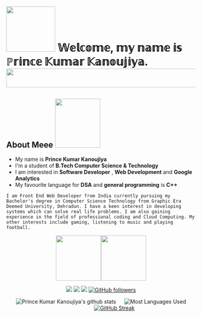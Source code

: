 
<img src="./media/banner.gif" alt="" style="max-width:100%;">

<h1>
<img src="https://media.giphy.com/media/5c5hIZVydGahjjmiHS/giphy.gif" width="130px" height="120">  𝕎𝕖𝕝𝕔𝕠𝕞𝕖, 𝕞𝕪 𝕟𝕒𝕞𝕖 𝕚𝕤 ℙ𝕣𝕚𝕟𝕔𝕖 𝕂𝕦𝕞𝕒𝕣 𝕂𝕒𝕟𝕠𝕦𝕛𝕚𝕪𝕒.<br>
<img src="https://media.giphy.com/media/mFTVjWHFk0dw2qxJKs/giphy.gif" width="850px" height="50">
</h1>



##  About Meee <img src="https://media.giphy.com/media/hULIWsDRiNV2GhL1ED/giphy.gif" width="120px" height="130"> 
-  My name is **Prince Kumar Kanoujiya**
-  I'm a student of **B.Tech Computer Science & Technology** 
-  I am interested in **Software Developer** , **Web Development** and **Google Analytics**
-  My favourite language for **DSA** and **general programming** is **C++**

`I am Front End Web Developer from India currently pursuing my Bachelor's degree in Computer Science Technology from Graphic Era Deemed University, Dehradun.
I have a keen interest in developing systems which can solve real life problems. I am also gaining experience in the field of professional coding and Cloud Computing.
My other interests include gaming, listening to music and playing football.`

<div align="center">
    


[<img src="https://tenor.com/view/falling-leaves-youtube-thanksgiving-pop-explode-gif-19389326.gif" width="120px" height="120">](https://www.youtube.com/channel/UCbUjGQ_5IpyrylzplVZKB9w)[<img src="https://tenor.com/view/youtube-gif-21553644.gif" width="120px" height="120">](https://www.youtube.com/channel/UCbUjGQ_5IpyrylzplVZKB9w) 
    
[<img src="https://img.shields.io/badge/linkedin-%230077B5.svg?&style=for-the-badge&logo=linkedin&logoColor=white"/>](https://www.linkedin.com/in/iprincekumark/) [<img src = "https://img.shields.io/badge/instagram-%23E4405F.svg?&style=for-the-badge&logo=instagram&logoColor=white">](https://www.instagram.com/iprincekumark/) [<img src = "https://img.shields.io/badge/Resume%20-%23326ce5.svg?&style=for-the-badge&logo=microsoft-word&logoColor=white">](https://drive.google.com/file/d/1CvSbLo68ubNS9oWBpnMhz-qQ6TU9RNt_/view?usp=sharing) [![GitHub followers](https://img.shields.io/github/followers/iprincekumark?label=Followers&style=for-the-badge)](https://github.com/iprincekumark?tab=followers)



![Prince Kumar Kanoujiya's github stats](https://github-readme-stats.vercel.app/api?username=iprincekumark&&show_icons=true&theme=github_dark)
&ensp;&ensp;
![Most Languages Used](https://github-readme-stats.vercel.app/api/top-langs/?username=iprincekumark&theme=github_dark&layout=compact)
&emsp;&emsp;&emsp;&ensp;&emsp;&nbsp;
[![GitHub Streak](http://github-readme-streak-stats.herokuapp.com?user=iprincekumark&theme=github-dark-blue&date_format=j%20M%5B%20Y%5D)](https://git.io/streak-stats)
